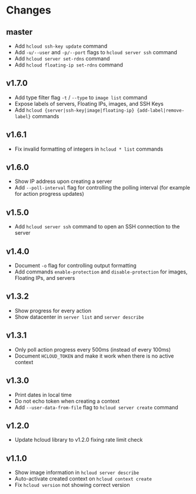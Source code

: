 # Changes

## master

* Add `hcloud ssh-key update` command
* Add `-u/--user` and `-p/--port` flags to `hcloud server ssh` command
* Add `hcloud server set-rdns` command
* Add `hcloud floating-ip set-rdns` command

## v1.7.0

* Add type filter flag `-t` / `--type` to `image list` command
* Expose labels of servers, Floating IPs, images, and SSH Keys
* Add `hcloud {server|ssh-key|image|floating-ip} {add-label|remove-label}` commands

## v1.6.1

* Fix invalid formatting of integers in `hcloud * list` commands

## v1.6.0

* Show IP address upon creating a server
* Add `--poll-interval` flag for controlling the polling interval (for example for action progress updates)

## v1.5.0

* Add `hcloud server ssh` command to open an SSH connection to the server

## v1.4.0

* Document `-o` flag for controlling output formatting
* Add commands `enable-protection` and `disable-protection` for
  images, Floating IPs, and servers

## v1.3.2

* Show progress for every action
* Show datacenter in `server list` and `server describe`

## v1.3.1

* Only poll action progress every 500ms (instead of every 100ms)
* Document `HCLOUD_TOKEN` and make it work when there is no active context

## v1.3.0

* Print dates in local time
* Do not echo token when creating a context
* Add `--user-data-from-file` flag to `hcloud server create` command

## v1.2.0

* Update hcloud library to v1.2.0 fixing rate limit check

## v1.1.0

* Show image information in `hcloud server describe`
* Auto-activate created context on `hcloud context create`
* Fix `hcloud version` not showing correct version

